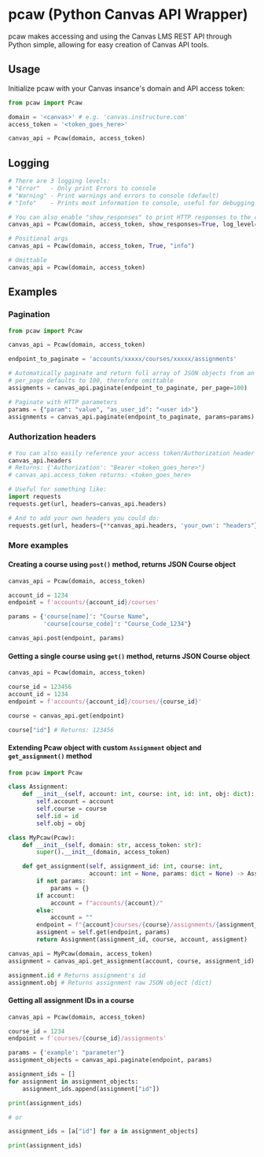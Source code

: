 # pcaw (Python Canvas API Wrapper)

pcaw makes accessing and using the Canvas LMS REST API through Python simple, allowing for easy creation of Canvas API tools.

## Usage

Initialize pcaw with your Canvas insance's domain and API  access token:

```python
from pcaw import Pcaw

domain = '<canvas>' # e.g. 'canvas.instructure.com'
access_token = '<token_goes_here>'

canvas_api = Pcaw(domain, access_token)
```

## Logging

```python
# There are 3 logging levels:
# "Error"   - Only print Errors to console
# "Warning" - Print warnings and errors to console (default)
# "Info"    - Prints most information to console, useful for debugging

# You can also enable "show_responses" to print HTTP responses to the console
canvas_api = Pcaw(domain, access_token, show_responses=True, log_level="info")

# Positional args
canvas_api = Pcaw(domain, access_token, True, "info")

# Omittable
canvas_api = Pcaw(domain, access_token)
```

## Examples

### Pagination

```python
from pcaw import Pcaw

canvas_api = Pcaw(domain, access_token)

endpoint_to_paginate = 'accounts/xxxxx/courses/xxxxx/assignments'

# Automatically paginate and return full array of JSON objects from an endpoint:
# per_page defaults to 100, therefore omittable
assigments = canvas_api.paginate(endpoint_to_paginate, per_page=100)

# Paginate with HTTP parameters
params = {"param": "value", "as_user_id": "<user id>"}
assignments = canvas_api.paginate(endpoint_to_paginate, params=params)
```

### Authorization headers

```python
# You can also easily reference your access token/Authorization header with:
canvas_api.headers
# Returns: {'Authorization': "Bearer <token_goes_here>"}
# canvas_api.access_token returns: <token_goes_here>

# Useful for something like:
import requests
requests.get(url, headers=canvas_api.headers)

# And to add your own headers you could do:
requests.get(url, headers={**canvas_api.headers, 'your_own': "headers"})
```

### More examples

#### Creating a course using `post()` method, returns JSON Course object

```python
canvas_api = Pcaw(domain, access_token)

account_id = 1234
endpoint = f'accounts/{account_id}/courses'

params = {'course[name]': "Course Name",
          'course[course_code]': "Course_Code_1234"}

canvas_api.post(endpoint, params)
```

#### Getting a single course using `get()` method, returns JSON Course object

```python
canvas_api = Pcaw(domain, access_token)

course_id = 123456
account_id = 1234
endpoint = f'accounts/{account_id}/courses/{course_id}'

course = canvas_api.get(endpoint)

course["id"] # Returns: 123456
```

#### Extending Pcaw object with custom `Assignment` object and `get_assignment()` method
```python
from pcaw import Pcaw

class Assignment:
    def __init__(self, account: int, course: int, id: int, obj: dict):
        self.account = account
        self.course = course
        self.id = id
        self.obj = obj

class MyPcaw(Pcaw):
    def __init__(self, domain: str, access_token: str):
        super().__init__(domain, access_token)

    def get_assignment(self, assignment_id: int, course: int, 
                       account: int = None, params: dict = None) -> Assignment:
        if not params:
            params = {}
        if account:
            account = f"accounts/{account}/"
        else:
            account = ""
        endpoint = f"{account}courses/{course}/assignments/{assignment_id}"
        assigment = self.get(endpoint, params)
        return Assignment(assignment_id, course, account, assigment)

canvas_api = MyPcaw(domain, access_token)
assignment = canvas_api.get_assignment(account, course, assignment_id)

assignment.id # Returns assignment's id
assignment.obj # Returns assignment raw JSON object (dict)
```

#### Getting all assignment IDs in a course

```python
canvas_api = Pcaw(domain, access_token)

course_id = 1234
endpoint = f'courses/{course_id}/assignments'

params = {'example': "parameter"}
assignment_objects = canvas_api.paginate(endpoint, params)

assignment_ids = []
for assignment in assignment_objects:
    assignment_ids.append(assignment["id"])

print(assignment_ids)

# or

assignment_ids = [a["id"] for a in assignment_objects]

print(assignment_ids)
```
